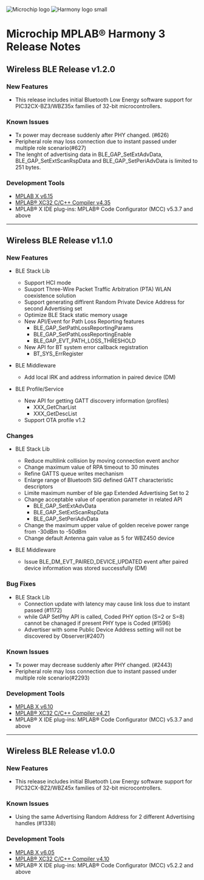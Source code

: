 ![Microchip logo](https://raw.githubusercontent.com/wiki/Microchip-MPLAB-Harmony/Microchip-MPLAB-Harmony.github.io/images/microchip_logo.png)
![Harmony logo small](https://raw.githubusercontent.com/wiki/Microchip-MPLAB-Harmony/Microchip-MPLAB-Harmony.github.io/images/microchip_mplab_harmony_logo_small.png)

# Microchip MPLAB® Harmony 3 Release Notes

## Wireless BLE Release v1.2.0

### New Features
+ This release includes initial Bluetooth Low Energy software support for PIC32CX-BZ3/WBZ35x families of 32-bit microcontrollers.


### Known Issues
+ Tx power may decrease suddenly after PHY changed. (#626)
+ Peripheral role may loss connection due to instant passed under multiple role scenario(#627)
+ The lenght of advertising data in BLE_GAP_SetExtAdvData, BLE_GAP_SetExtScanRspData and BLE_GAP_SetPeriAdvData is limited to 251 bytes.


### Development Tools
+ [MPLAB X v6.15](https://www.microchip.com/mplab/mplab-x-ide)
+ [MPLAB® XC32 C/C++ Compiler v4.35](https://www.microchip.com/mplab/compilers)
+ MPLAB® X IDE plug-ins: MPLAB® Code Configurator (MCC) v5.3.7 and above


---
## Wireless BLE Release v1.1.0

### New Features
+ BLE Stack Lib
	+ Support HCI mode
	+ Suuport Three-Wire Packet Traffic Arbitration (PTA) WLAN coexistence solution
	+ Support generating diffirent Random Private Device Address for second Advertising set
	+ Optimize BLE Stack static memory usage
	+ New API/Event for Path Loss Reporting features
		+ BLE_GAP_SetPathLossReportingParams
		+ BLE_GAP_SetPathLossReportingEnable
		+ BLE_GAP_EVT_PATH_LOSS_THRESHOLD
	+ New API for BT system error callback registration
		+ BT_SYS_ErrRegister


+ BLE Middleware
	+ Add local IRK and address information in paired device (DM)


+ BLE Profile/Service
    + New API for getting GATT discovery information (profiles)
    	+ XXX_GetCharList
    	+ XXX_GetDescList
    + Support OTA profile v1.2


### Changes
+ BLE Stack Lib
	+ Reduce multilink collision by moving connection event anchor
    + Change maximum value of RPA timeout to 30 minutes
    + Refine GATTS queue writes mechanism
    + Enlarge range of Bluetooth SIG defined GATT characteristic descriptors
    + Limite maximum number of ble gap Extended Advertising Set to 2
    + Change acceptable value of operation parameter in related API
    	+ BLE_GAP_SetExtAdvData
    	+ BLE_GAP_SetExtScanRspData
    	+ BLE_GAP_SetPeriAdvData 
    + Change the maximum upper value of golden receive power range from -30dBm to -50dBm 
    + Change default Antenna gain value as 5 for WBZ450 device

+ BLE Middleware
	+ Issue BLE_DM_EVT_PAIRED_DEVICE_UPDATED event after paired device information was stored successfully (DM)


### Bug Fixes
+ BLE Stack Lib
	+ Connection update with latency may cause link loss due to instant passed (#1172)
	+ while GAP SetPhy API is called, Coded PHY option (S=2 or S=8) cannot be chanaged if present PHY type is Coded (#1596)
	+ Advertiser with some Public Device Address setting will not be discovered by Observer(#2407)


### Known Issues
+ Tx power may decrease suddenly after PHY changed. (#2443)
+ Peripheral role may loss connection due to instant passed under multiple role scenario(#2293)


### Development Tools
+ [MPLAB X v6.10](https://www.microchip.com/mplab/mplab-x-ide)
+ [MPLAB® XC32 C/C++ Compiler v4.21](https://www.microchip.com/mplab/compilers)
+ MPLAB® X IDE plug-ins: MPLAB® Code Configurator (MCC) v5.3.7 and above


---
## Wireless BLE Release v1.0.0


### New Features
+ This release includes initial Bluetooth Low Energy software support for PIC32CX-BZ2/WBZ45x families of 32-bit microcontrollers.


### Known Issues
+ Using the same Advertising Random Address for 2 different Advertising handles (#1338)


### Development Tools
+ [MPLAB X v6.05](https://www.microchip.com/mplab/mplab-x-ide)
+ [MPLAB® XC32 C/C++ Compiler v4.10](https://www.microchip.com/mplab/compilers)
+ MPLAB® X IDE plug-ins: MPLAB® Code Configurator (MCC) v5.2.2 and above